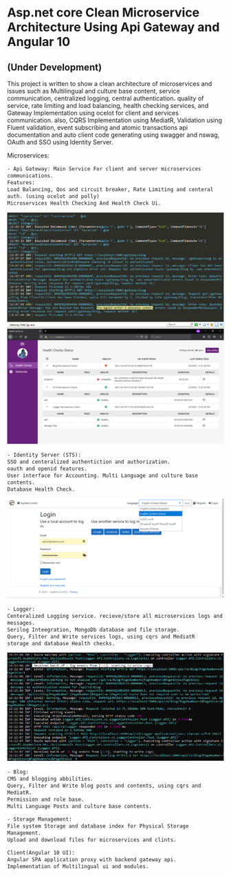 Asp.net core Clean Microservice Architecture Using Api Gateway and Angular 10
===========
(Under Development)
------
This project is written to show a clean architecture of microservices
 and issues such as Multilingual and culture base content, service communication, centralized logging, central authentication، quality of service,
 rate limiting and load balancing, health checking services, and Gateway Implementation using ocelot for client and services communication.
also, CQRS Implementation using MediatR, Validation using Fluent validation, event subscribing and atomic transactions
 api documentation and auto client code generating using swagger and nswag, OAuth and SSO using Identity Server.

Microservices:
```
- Api Gateway: Main Service For client and server microservices communications.
Features:
Load Balancing, Qos and circuit breaker, Rate Limiting and centeral auth. (using ocelot and polly)
Microservices Health Checking And Health Check Ui.
```
![Api Gateway Console](Documentation/images/Gateway_RateLimit_001.png?raw=true "Gateway Api")
![Health Check Api UI](Documentation/images/HealthCheckUI_001.PNG?raw=true "Health Check Api UI")
```
- Identity Server (STS):
SSO and centeralized authentiction and authorization.
oauth and openid features.
User interface for Accounting. Multi Language and culture base contents.
Database Health Check.
```
![Identity Server Service Ui](Documentation/images/IdentityServer_Ui_001.png?raw=true "Identity Server Service Ui")
```
- Logger:
Centeralized Logging service. recieve/store all microservices logs and messages.
Serilog Inteegration, MongoDb database and file storage.
Query, Filter and Write services logs, using cqrs and MediatR
storage and database Health checks.
```
![Logger Service Console](Documentation/images/LoggerService_002.png?raw=true "Logger Api Output")
```
- Blog:
CMS and blogging abbilities.
Query, Filter and Write blog posts and contents, using cqrs and MediatR.
Permission and role base.
Multi Language Posts and culture base contents.
```
```
- Storage Management:
File system Storage and database index for Physical Storage Management.
Upload and download files for microservices and clints.
```
```
Client(Angular 10 UI):
Angular SPA application proxy with backend gateway api.
Implementation of Multilingual ui and modules.
```
